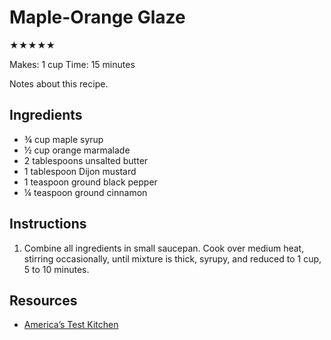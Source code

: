 # Maple-Orange Glaze

★★★★★

Makes: 1 cup
Time: 15 minutes

Notes about this recipe.

## Ingredients

* ¾ cup maple syrup
* ½ cup orange marmalade
* 2 tablespoons unsalted butter
* 1 tablespoon Dijon mustard
* 1 teaspoon ground black pepper
* ¼ teaspoon ground cinnamon

## Instructions

1. Combine all ingredients in small saucepan. Cook over medium heat, stirring occasionally, until mixture is thick, syrupy, and reduced to 1 cup, 5 to 10 minutes.

## Resources

* [America’s Test Kitchen](https://www.americastestkitchen.com/recipes/3906-glazed-spiral-sliced-ham)
